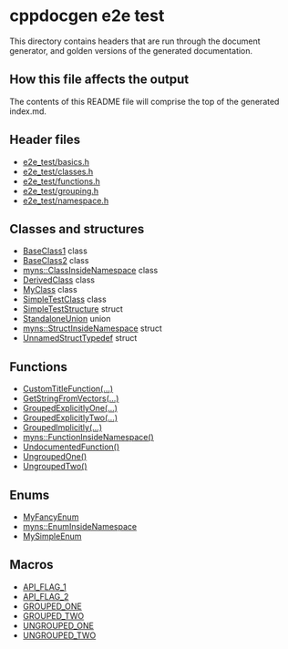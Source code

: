 # cppdocgen e2e test

This directory contains headers that are run through the document generator, and
golden versions of the generated documentation.

## How this file affects the output

The contents of this README file will comprise the top of the generated index.md.

## Header files

  - [e2e_test/basics.h](basics.h.md)
  - [e2e_test/classes.h](classes.h.md)
  - [e2e_test/functions.h](functions.h.md)
  - [e2e_test/grouping.h](grouping.h.md)
  - [e2e_test/namespace.h](namespace.h.md)

## Classes and structures

  - [BaseClass1](classes.h.md#BaseClass1) class
  - [BaseClass2](classes.h.md#BaseClass2) class
  - [myns::ClassInsideNamespace](namespace.h.md#myns::ClassInsideNamespace) class
  - [DerivedClass](classes.h.md#DerivedClass) class
  - [MyClass](grouping.h.md#MyClass) class
  - [SimpleTestClass](classes.h.md#SimpleTestClass) class
  - [SimpleTestStructure](basics.h.md#SimpleTestStructure) struct
  - [StandaloneUnion](basics.h.md#StandaloneUnion) union
  - [myns::StructInsideNamespace](namespace.h.md#myns::StructInsideNamespace) struct
  - [UnnamedStructTypedef](basics.h.md#UnnamedStructTypedef) struct

## Functions

  - [CustomTitleFunction(…)](functions.h.md#CustomTitleFunction)
  - [GetStringFromVectors(…)](functions.h.md#GetStringFromVectors)
  - [GroupedExplicitlyOne(…)](grouping.h.md#GroupedExplicitlyOne)
  - [GroupedExplicitlyTwo(…)](grouping.h.md#GroupedExplicitlyOne)
  - [GroupedImplicitly(…)](grouping.h.md#GroupedImplicitly)
  - [myns::FunctionInsideNamespace()](namespace.h.md#myns::FunctionInsideNamespace)
  - [UndocumentedFunction()](functions.h.md#UndocumentedFunction)
  - [UngroupedOne()](grouping.h.md#UngroupedOne)
  - [UngroupedTwo()](grouping.h.md#UngroupedTwo)

## Enums

  - [MyFancyEnum](basics.h.md#MyFancyEnum)
  - [myns::EnumInsideNamespace](namespace.h.md#myns::EnumInsideNamespace)
  - [MySimpleEnum](basics.h.md#MySimpleEnum)

## Macros

  - [API_FLAG_1](basics.h.md#API_FLAG_1)
  - [API_FLAG_2](basics.h.md#API_FLAG_2)
  - [GROUPED_ONE](grouping.h.md#GROUPED_ONE)
  - [GROUPED_TWO](grouping.h.md#GROUPED_ONE)
  - [UNGROUPED_ONE](grouping.h.md#UNGROUPED_ONE)
  - [UNGROUPED_TWO](grouping.h.md#UNGROUPED_TWO)

